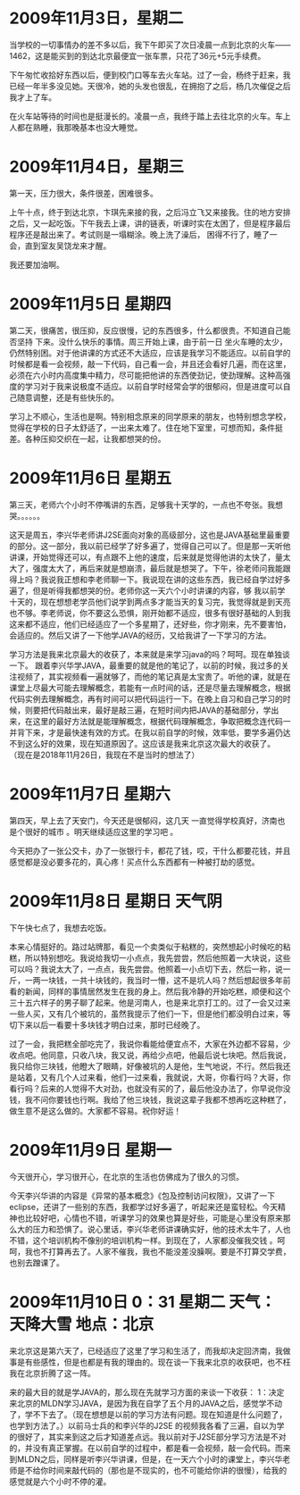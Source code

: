 # 2009年11月3日，星期二

当学校的一切事情办的差不多以后，我下午即买了次日凌晨一点到北京的火车——1462，这是能买到的到达北京最便宜一张车票，只花了36元+5元手续费。

下午匆忙收拾好东西以后，便到校门口等车去火车站。过了一会，杨终于赶来，我已经一年半多没见她。天很冷，她的头发也很乱，在拥抱了之后，杨几次催促之后我才上了车。

在火车站等待的时间也是挺漫长的。凌晨一点，我终于踏上去往北京的火车。车上人都在熟睡，我那晚基本也没大睡觉。

# 2009年11月4日，星期三

第一天，压力很大，条件很差，困难很多。

上午十点，终于到达北京，卞琪先来接的我，之后冯立飞又来接我。住的地方安排之后，又一起吃饭。下午我去上课，讲的链表，听课时实在太困了，但是程序最后程序还是敲出来了。考试则是一塌糊涂。晚上洗了澡后， 困得不行了，睡了一会，直到室友吴饶龙来才醒。

我还要加油啊。

# 2009年11月5日  星期四

第二天，很痛苦，很压抑，反应很慢，记的东西很多，什么都很贵。不知道自己能否坚持 下来。没什么快乐的事情。周三开始上课，由于前一日 坐火车睡的太少，仍然特别困。对于他讲课的方式还不大适应，应该是我学习不能适应。以前自学的时候都是看一会视频，敲一下代码，自己看一会，并且还会看好几遍，而在这里，必须在六小时内高度集中精力，尽可能把他讲的东西使劲记，使劲理解。这种高强度的学习对于我来说极度不适应。以前自学时经常会学的很郁闷，但是进度可以自己随意调整，还是有些快乐的。

学习上不顺心，生活也是啊。特别相念原来的同学原来的朋友，也特别想念学校，觉得在学校的日子太舒适了，一出来太难了。住在地下室里，可想而知，条件挺差。各种压抑交织在一起，让我都想哭的份。

# 2009年11月6日  星期五
第三天，老师六个小时不停嘴讲的东西，足够我十天学的，一点也不夸张。我想哭。。。。。。

这天是周五，李兴华老师讲J2SE面向对象的高级部分，这也是JAVA基础里最重要的部分。这一部分，我以前已经学了好多遍了，觉得自己可以了。但是那一天听他讲课，开始觉得还可以，有点跟不上他的速度，后来就是觉得他讲的太快了，量太大了，强度太大了，再后来就是想崩溃，最后就是想哭了。下午，徐老师问我能跟得上吗？我说我正想和李老师聊一下。我说现在讲的这些东西，我已经自学过好多遍了，但是听得我都想哭的份。老师你这一天六个小时讲课的内容，够 我以前学十天的，现在想想老学员他们说学到两点多才能当天的复习完，我觉得就是到天亮也不够。李老师说，你不要这么恐惧，刚开始都不适应，很多有很好基础的人到我这来都不适应，他们已经适应了一个多星期了，还好些，你才刚来，先不要害怕，会适应的。然后又讲了一下他学JAVA的经历，又给我讲了一下学习的方法。

学习方法是我来北京最大的收获了，本来就是来学习java的吗？呵呵。现在单独谈一下。
跟着李兴华学JAVA，最重要的就是他的笔记了，以前的时候，我过多的关注视频了，其实视频看一遍就够了，而他的笔记真是太宝贵了。听他的课，就是在课堂上尽最大可能去理解概念，若能有一点时间的话，还是尽量去理解概念，根据代码实例去理解概念，再有时间可以把代码运行一下。在晚上自习和自己学习的时候，则要把代码敲出来，最好是敲三遍，在短时间内把JAVA的基础部分，学出来，在这里的最好方法就是能理解概念，根据代码理解概念，争取把概念连代码一并背下来，才是最快速有效的方式。在我以前自学的时候，效率低，要学多遍仍达不到这么好的效果，现在知道原因了。这应该是我来北京这次最大的收获了。
（现在是2018年11月26日，我现在不是当时的想法了）

# 2009年11月7日  星期六
第四天，早上去了天安门，今天还是很郁闷，这几天 一直觉得学校真好，济南也是个很好的城市 。明天继续适应这里的学习吧 。

今天把办了一张公交卡，办了一张银行卡，都花了钱，哎，干什么都要花钱，并且感觉都是没必要多花的，真心疼！买点什么东西都有一种被打劫的感觉。

# 2009年11月8日 星期日 天气阴
下午快七点了，我想去吃饭。

本来心情挺好的。路过站牌那，看见一个卖类似于粘糕的，突然想起小时候吃的粘糕，所以特别想吃。我说给我切一小点点，我先尝尝，然后他照着一大块说，这些可以吗？我说太大了，一点点，我先尝尝。他照着一小点切下去，然后一称，说一斤，一两一块钱，一共十块钱的，我当时一懵，这不是坑人吗？然后想起很多年前看的新闻，同样的事情居然发生在我的身上。然后我冷静的开始吃糕，顺便和这个三十五六样子的男子聊了起来。他是河南人，也是来北京打工的。过了一会又过来一些人买，又有几个被坑的，虽然我提示了他们一下，但是他们都没明白过来，等切下来以后一看要十多块钱才明白过来，那时已经晚了。

过了一会，我把糕全部吃完了，我说你看能给便宜点不，大家在外边都不容易，少收点吧。他同意，只收八块，我又说，再给少点吧，他最后说七块吧。然后我说，我只给你三块钱，他瞪大了眼睛，好像被坑的人是他，生气地说，不行。然后我还是站着，又有几个人过来看，他们一过来看，我就说，大哥，你看行吗？大哥，你看行吗？后来的人觉得不大对劲，也就没有买的了，最后他没办法了，你早说你没钱，我不问你要钱也行啊。我给了他三块钱，我说这辈子我都不想再吃这种糕了，做生意不是这么做的。大家都不容易。祝你好运！

# 2009年11月9日 星期一
今天很开心，学习很开心，在北京的生活也仿佛成为了很久的习惯。

今天李兴华讲的内容是《异常的基本概念》《包及控制访问权限》，又讲了一下eclipse，还讲了一些别的东西，我都学过好多遍了，听起来还是蛮轻松。今天精神也比较好吧，心情也不错，听课学习的效果也算是好些，可能是心里没有原来那么大的压力和恐惧了。说心里话，李兴华老师讲课确实好，他的技术太牛了，人也不错，这个培训机构不像别的培训机构一样。到现在了，人家都没催我交钱 。呵呵，我也不打算再去了。人家不催我，我也不能没差没臊啊。要是不打算交学费，也别去蹭课了。

# 2009年11月10日 0：31   星期二  天气：天降大雪    地点：北京
来北京这是第六天了，已经适应了这里了学习和生活了，而我却决定回济南，我做事是有些感性，但是也都是有我的理由的。现在谈一下我来北京的收获吧，也不枉我在北京折腾了这一阵。
 
来的最大目的就是学JAVA的，那么现在先就学习方面的来谈一下收获：
1：决定来北京的MLDN学习JAVA，是因为我在自学了五个月的JAVA之后，感觉学不动了，学不下去了。（现在想想是以前的学习方法有问题。现在知道是什么问题了，也学到方法了。）以前马士兵的和李兴华的J2SE 的视频我各看了三遍，自以为学的很好了，其实来到这之后才知道差点远。我以前对于J2SE部分学习方法是不对的，并没有真正掌握。在以前自学的过程中，都是看一会视频，敲一会代码。而来到MLDN之后，同样是听李兴华讲课，但是，在一天六个小时的课堂上，李兴华老师是不给你时间来敲代码的（那也是不现实的，也不可能给你讲的很慢），给我的感觉就是六个小时不停的灌。